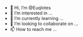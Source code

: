 - 👋 Hi, I’m @Euqlotes
- 👀 I’m interested in ...
- 🌱 I’m currently learning ...
- 💞️ I’m looking to collaborate on ...
- 📫 How to reach me ...

<!---
Euqlotes/Euqlotes is a ✨ special ✨ repository because its `README.md` (this file) appears on your GitHub profile.
You can click the Preview link to take a look at your changes.
--->

